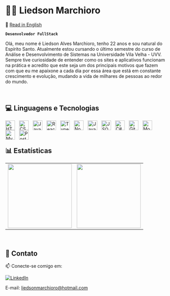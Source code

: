 # 🧑‍💻 Liedson Marchioro

📄 [Read in English](./README.en.md)

**`Desenvolvedor FullStack`**

Olá, meu nome é Liedson Alves Marchioro, tenho 22 anos e sou natural do Espírito Santo. Atualmente estou cursando o último semestre do curso de Análise e Desenvolvimento de Sistemas na Universidade Vila Velha - UVV. Sempre tive curiosidade de entender como os sites e aplicativos funcionam na prática e acredito que este seja um dos principais motivos que fazem com que eu me apaixone a cada dia por essa área que está em constante crescimento e evolução, mudando a vida de milhares de pessoas ao redor do mundo.

</br>

## 💻 Linguagens e Tecnologias

<img 
    align="left"
    alt="HTML"
    title="HTML"
    width="30px"
    style="padding-right: 10px;"
    src="https://cdn.jsdelivr.net/gh/devicons/devicon@latest/icons/html5/html5-original.svg" 
/>

<img 
    align="left"
    alt="CSS"
    title="CSS"
    width="30px"
    style="padding-right: 10px;"
    src="https://cdn.jsdelivr.net/gh/devicons/devicon@latest/icons/css3/css3-original.svg" 
/>

<img 
    align="left"
    alt="JavaScript"
    title="JavaScript"
    width="30px"
    style="padding-right: 10px;"
    src="https://cdn.jsdelivr.net/gh/devicons/devicon@latest/icons/javascript/javascript-original.svg" 
/>

<img 
    align="left"
    alt="React"
    title="React"
    width="30px"
    style="padding-right: 10px;"
    src="https://cdn.jsdelivr.net/gh/devicons/devicon@latest/icons/react/react-original.svg" 
/>

<img 
    align="left"
    alt="TypeScript"
    title="TypeScript"
    width="30px"
    style="padding-right: 10px;"
    src="https://cdn.jsdelivr.net/gh/devicons/devicon@latest/icons/typescript/typescript-original.svg" 
/>

<img 
    align="left"
    alt="Node"
    title="Node"
    width="30px"
    style="padding-right: 10px;"
    src="https://cdn.jsdelivr.net/gh/devicons/devicon@latest/icons/nodejs/nodejs-original.svg" 
/>

<img 
    align="left"
    alt="Java"
    title="Java"
    width="30px"
    style="padding-right: 10px;"    
    src="https://cdn.jsdelivr.net/gh/devicons/devicon@latest/icons/java/java-original.svg" 
/>

<img 
    align="left"
    alt="JSON"
    title="JSON"
    width="30px"
    style="padding-right: 10px;"
    src="https://cdn.jsdelivr.net/gh/devicons/devicon@latest/icons/json/json-original.svg" 
/>

<img 
    align="left"
    alt="C#"
    title="C#"
    width="30px"
    style="padding-right: 10px;"
    src="https://cdn.jsdelivr.net/gh/devicons/devicon@latest/icons/csharp/csharp-original.svg" 
/>

<img 
    align="left"
    alt="Git"
    title="Git"
    width="30px"
    style="padding-right: 10px;"
    src="https://cdn.jsdelivr.net/gh/devicons/devicon@latest/icons/git/git-original.svg" 
/>

<img 
    align="left"
    alt="MongoDB"
    title="MongoDB"
    width="30px"
    style="padding-right: 10px;"    
    src="https://cdn.jsdelivr.net/gh/devicons/devicon@latest/icons/mongodb/mongodb-original.svg" 
/>

<img 
    align="left"
    alt="MySQL"
    title="MySQL"
    width="30px"
    style="padding-right: 10px;" 
    src="https://cdn.jsdelivr.net/gh/devicons/devicon@latest/icons/mysql/mysql-original-wordmark.svg" 
/>

<img 
    align="left"
    alt="PostgreSQL"
    title="PostgreSQL"
    width="30px"
    style="padding-right: 10px;" 
    src="https://cdn.jsdelivr.net/gh/devicons/devicon@latest/icons/postgresql/postgresql-original.svg" 
/>

</br>

<br />
<br />

## 📊 Estatísticas

<table>
  <tr>
    <td>
      <img src="https://github-readme-stats.vercel.app/api?username=liedsonlm7&show_icons=true&theme=tokyonight&include_all_commits=true&locale=pt-br" height="200"/>
    </td>
    <td>
      <img src="https://github-readme-stats.vercel.app/api/top-langs/?username=liedsonlm7&theme=tokyonight&layout=compact&custom_title=Tecnologias&langs_count=9" height="200"/>
    </td>
  </tr>
</table>

</br>


## 🤝 Contato

📫 Conecte-se comigo em:

[![LinkedIn](https://img.shields.io/badge/LinkedIn-liedsonmarchioro-blue.svg?style=for-the-badge&logo=linkedin&logoColor=white)](https://www.linkedin.com/in/liedson-alves-marchioro-37b612286/)

E-mail: liedsonmarchioro@hotmail.com

